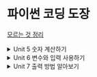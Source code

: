 
# 파이썬 코딩 도장

[모르는 것 정리](https://github.com/saJaeHyukc/TIL/tree/main/python%20coding%20dojang/unit5)

<details>
<summary>Unit 5 숫자 계산하기 </summary>
<div markdown="1">      
 
[ 모르는 것 정리 ](https:
//github.com/saJaeHyukc/TIL/tree/main/python%20coding%20dojang/unit5)
</div>
</details>

<details>
<summary>Unit 6 변수와 입력 사용하기 </summary>
<div markdown="2">       
[모르는 것 정리](https://github.com/saJaeHyukc/TIL/tree/main/python%20coding%20dojang/unit6/)
</div>
</details>

<details>
<summary>Unit 7 출력 방법 알아보기 </summary>
<div markdown="3">       
[모르는 것 정리](https://github.com/saJaeHyukc/TIL/tree/main/python%20coding%20dojang/unit7/)
</div>
</details>

